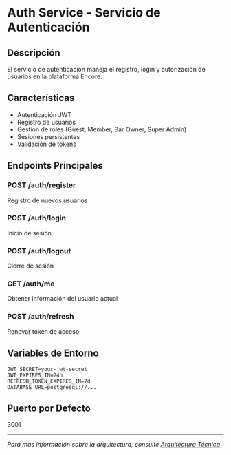 # Auth Service - Servicio de Autenticación

## Descripción

El servicio de autenticación maneja el registro, login y autorización de usuarios en la plataforma Encore.

## Características

- Autenticación JWT
- Registro de usuarios
- Gestión de roles (Guest, Member, Bar Owner, Super Admin)
- Sesiones persistentes
- Validación de tokens

## Endpoints Principales

### POST /auth/register
Registro de nuevos usuarios

### POST /auth/login
Inicio de sesión

### POST /auth/logout
Cierre de sesión

### GET /auth/me
Obtener información del usuario actual

### POST /auth/refresh
Renovar token de acceso

## Variables de Entorno

```env
JWT_SECRET=your-jwt-secret
JWT_EXPIRES_IN=24h
REFRESH_TOKEN_EXPIRES_IN=7d
DATABASE_URL=postgresql://...
```

## Puerto por Defecto

3001

---

*Para más información sobre la arquitectura, consulte [Arquitectura Técnica](../ARCHITECTURE/technical_architecture.md)*